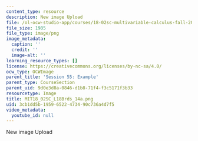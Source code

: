 ```yaml
---
content_type: resource
description: New image Upload
file: /ol-ocw-studio-app/courses/18-02sc-multivariable-calculus-fall-2010/3cb1dd5b19596522473490c736a4d7f5_MIT18_02SC_L18Brds_14a.png
file_size: 1985
file_type: image/png
image_metadata:
  caption: ''
  credit: ''
  image-alt: ''
learning_resource_types: []
license: https://creativecommons.org/licenses/by-nc-sa/4.0/
ocw_type: OCWImage
parent_title: 'Session 55: Example'
parent_type: CourseSection
parent_uid: 9d0e3d8a-0846-d1b8-71f4-f3c5171f3b33
resourcetype: Image
title: MIT18_02SC_L18Brds_14a.png
uid: 3cb1dd5b-1959-6522-4734-90c736a4d7f5
video_metadata:
  youtube_id: null
---
```

New image Upload